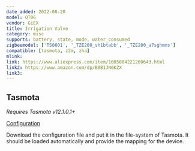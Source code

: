 ```yaml
---
date_added: 2022-08-20
model: QT06
vendor: GiEX
title: Irrigation Valve
category: misc
supports: battery, state, mode, water_consumed
zigbeemodel: ['TS0601', '_TZE200_sh1btabb', '_TZE200_a7sghmms']
compatible: [tasmota, z2m, zha]
mlink: 
link: https://www.aliexpress.com/item/1005004221200643.html
link2: https://www.amazon.com/dp/B0B1JN6KZX
link3: 
---
```


## Tasmota
_Requires Tasmota v12.1.0.1+_ 

<a class="button" href="{{ page.url | remove: '.html' | prepend: '/assets/configs/' | append: '.zb' }}">Configuration</a>

Download the configuration file and put it in the file-system of Tasmota. It should be loaded automatically and provide the mapping for the device.
